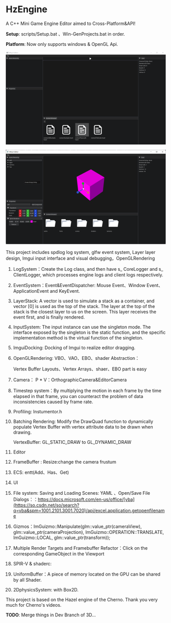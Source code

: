 # HzEngine
A C++ Mini Game Engine Editor aimed to Cross-Platform&API!

**Setup**: scripts/Setup.bat 、Win-GenProjects.bat in order.

**Platform**:  Now only supports windows & OpenGL Api.

![ShowUp](img/ShowUp.gif)

![20230311100306](img/20230311100306.png)

This project includes spdlog log system, glfw event system, Layer layer design, Imgui input interface and visual debugging，OpenGLRendering

1. LogSystem：Create the Log class, and then have s_ CoreLogger and s_ ClientLogger, which processes engine logs and client logs respectively.

2. EventSystem：Event&EventDispatcher: Mouse Event、Window Event、ApplicationEvent and KeyEvent.

3. LayerStack: A vector is used to simulate a stack as a container, and vector [0] is used as the top of the stack. The layer at the top of the stack is the closest layer to us on the screen. This layer receives the event first, and is finally rendered.

4. InputSystem: The input instance can use the singleton mode. The interface exposed by the singleton is the static function, and the specific implementation method is the virtual function of the singleton.

5. ImguiDocking: Docking of Imgui to realize editor dragging.

6. OpenGLRendering: VBO、VAO、EBO、shader Abstraction：

   Vertex Buffer Layouts、Vertex Arrays、shaer、EBO part is easy

7. Camera： P * V：OrthographicCamera&EditorCamera

8. Timestep system：By multiplying the motion in each frame by the time elapsed in that frame, you can counteract the problem of data inconsistencies caused by frame rate.

9. Profiling: Instumentor.h

10. Batching Rendering: Modify the DrawQuad function to dynamically populate Vertex Buffer with vertex attribute data to be drawn when drawing.

    VertexBuffer: GL_STATIC_DRAW to GL_DYNAMIC_DRAW

11. Editor

12. FrameBuffer : Resize:change the camera frustum

13. ECS: entt(Add、Has、Get)

14. UI

15. File system: Saving and Loading Scenes: YAML 、Open/Save File Dialogs：：https://docs.microsoft.com/en-us/office/[vba](https://so.csdn.net/so/search?q=vba&spm=1001.2101.3001.7020)/api/excel.application.getopenfilename

16. Gizmos：ImGuizmo::Manipulate(glm::value_ptr(cameraView), glm::value_ptr(cameraProjection), ImGuizmo::OPERATION::TRANSLATE, ImGuizmo::LOCAL, glm::value_ptr(transform));

17. Multiple Render Targets and Framebuffer Refactor：Click on the corresponding GameObject in the Viewport

18. SPIR-V & shaderc:

19. UniformBuffer：A piece of memory located on the GPU can be shared by all Shader.

20. 2DphysicsSystem: with Box2D.

This project is based on the Hazel engine of the Cherno. Thank you very much for Cherno's videos.

**TODO**: Merge things in Dev Branch of 3D...
